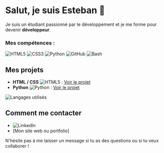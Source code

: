 # Salut, je suis Esteban 👋

Je suis un étudiant passionné par le développement et je me forme pour devenir **développeur**.

### Mes compétences :
![HTML5](https://img.shields.io/badge/HTML5-%23E34F26?style=for-the-badge&logo=html5&logoColor=white)
![CSS3](https://img.shields.io/badge/CSS3-%231572B6?style=for-the-badge&logo=css3&logoColor=white)
![Python](https://img.shields.io/badge/Python-%233776AB?style=for-the-badge&logo=python&logoColor=white)
![GitHub](https://img.shields.io/badge/GitHub-%23121011?style=for-the-badge&logo=github&logoColor=white)
![Bash](https://img.shields.io/badge/Bash-%23121011?style=for-the-badge&logo=gnubash&logoColor=white)

## Mes projets

- **HTML / CSS** ![HTML5](https://img.shields.io/badge/HTML5-%23E34F26?style=flat&logo=html5&logoColor=white) : [Voir le projet](https://github.com/esteban-genty/RunTrack-HTML-CSS)
- **Python** ![Python](https://img.shields.io/badge/Python-%233776AB?style=flat&logo=python&logoColor=white) : [Voir le projet](https://github.com/esteban-genty/TicTacToe)


![Langages utilisés](https://github-readme-stats.vercel.app/api/top-langs/?username=esteban-genty&layout=compact&theme=blue)


## Comment me contacter

- ![LinkedIn](https://img.shields.io/badge/LinkedIn-%230A66C2?style=for-the-badge&logo=linkedin&logoColor=white)
- [Mon site web ou portfolio]

N'hésite pas à me laisser un message si tu as des questions ou si tu veux collaborer !
